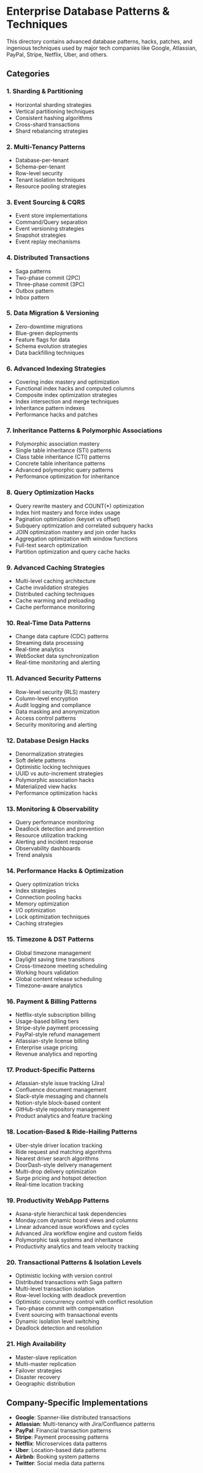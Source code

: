 # Enterprise Database Patterns & Techniques

This directory contains advanced database patterns, hacks, patches, and ingenious techniques used by major tech companies like Google, Atlassian, PayPal, Stripe, Netflix, Uber, and others.

## Categories

### 1. **Sharding & Partitioning**
- Horizontal sharding strategies
- Vertical partitioning techniques
- Consistent hashing algorithms
- Cross-shard transactions
- Shard rebalancing strategies

### 2. **Multi-Tenancy Patterns**
- Database-per-tenant
- Schema-per-tenant
- Row-level security
- Tenant isolation techniques
- Resource pooling strategies

### 3. **Event Sourcing & CQRS**
- Event store implementations
- Command/Query separation
- Event versioning strategies
- Snapshot strategies
- Event replay mechanisms

### 4. **Distributed Transactions**
- Saga patterns
- Two-phase commit (2PC)
- Three-phase commit (3PC)
- Outbox pattern
- Inbox pattern

### 5. **Data Migration & Versioning**
- Zero-downtime migrations
- Blue-green deployments
- Feature flags for data
- Schema evolution strategies
- Data backfilling techniques

### 6. **Advanced Indexing Strategies**
- Covering index mastery and optimization
- Functional index hacks and computed columns
- Composite index optimization strategies
- Index intersection and merge techniques
- Inheritance pattern indexes
- Performance hacks and patches

### 7. **Inheritance Patterns & Polymorphic Associations**
- Polymorphic association mastery
- Single table inheritance (STI) patterns
- Class table inheritance (CTI) patterns
- Concrete table inheritance patterns
- Advanced polymorphic query patterns
- Performance optimization for inheritance

### 8. **Query Optimization Hacks**
- Query rewrite mastery and COUNT(*) optimization
- Index hint mastery and force index usage
- Pagination optimization (keyset vs offset)
- Subquery optimization and correlated subquery hacks
- JOIN optimization mastery and join order hacks
- Aggregation optimization with window functions
- Full-text search optimization
- Partition optimization and query cache hacks

### 9. **Advanced Caching Strategies**
- Multi-level caching architecture
- Cache invalidation strategies
- Distributed caching techniques
- Cache warming and preloading
- Cache performance monitoring

### 10. **Real-Time Data Patterns**
- Change data capture (CDC) patterns
- Streaming data processing
- Real-time analytics
- WebSocket data synchronization
- Real-time monitoring and alerting

### 11. **Advanced Security Patterns**
- Row-level security (RLS) mastery
- Column-level encryption
- Audit logging and compliance
- Data masking and anonymization
- Access control patterns
- Security monitoring and alerting

### 12. **Database Design Hacks**
- Denormalization strategies
- Soft delete patterns
- Optimistic locking techniques
- UUID vs auto-increment strategies
- Polymorphic association hacks
- Materialized view hacks
- Performance optimization hacks

### 13. **Monitoring & Observability**
- Query performance monitoring
- Deadlock detection and prevention
- Resource utilization tracking
- Alerting and incident response
- Observability dashboards
- Trend analysis

### 14. **Performance Hacks & Optimization**
- Query optimization tricks
- Index strategies
- Connection pooling hacks
- Memory optimization
- I/O optimization
- Lock optimization techniques
- Caching strategies

### 15. **Timezone & DST Patterns**
- Global timezone management
- Daylight saving time transitions
- Cross-timezone meeting scheduling
- Working hours validation
- Global content release scheduling
- Timezone-aware analytics

### 16. **Payment & Billing Patterns**
- Netflix-style subscription billing
- Usage-based billing tiers
- Stripe-style payment processing
- PayPal-style refund management
- Atlassian-style license billing
- Enterprise usage pricing
- Revenue analytics and reporting

### 17. **Product-Specific Patterns**
- Atlassian-style issue tracking (Jira)
- Confluence document management
- Slack-style messaging and channels
- Notion-style block-based content
- GitHub-style repository management
- Product analytics and feature tracking

### 18. **Location-Based & Ride-Hailing Patterns**
- Uber-style driver location tracking
- Ride request and matching algorithms
- Nearest driver search algorithms
- DoorDash-style delivery management
- Multi-drop delivery optimization
- Surge pricing and hotspot detection
- Real-time location tracking

### 19. **Productivity WebApp Patterns**
- Asana-style hierarchical task dependencies
- Monday.com dynamic board views and columns
- Linear advanced issue workflows and cycles
- Advanced Jira workflow engine and custom fields
- Polymorphic task systems and inheritance
- Productivity analytics and team velocity tracking

### 20. **Transactional Patterns & Isolation Levels**
- Optimistic locking with version control
- Distributed transactions with Saga pattern
- Multi-level transaction isolation
- Row-level locking with deadlock prevention
- Optimistic concurrency control with conflict resolution
- Two-phase commit with compensation
- Event sourcing with transactional events
- Dynamic isolation level switching
- Deadlock detection and resolution

### 21. **High Availability**
- Master-slave replication
- Multi-master replication
- Failover strategies
- Disaster recovery
- Geographic distribution

## Company-Specific Implementations

- **Google**: Spanner-like distributed transactions
- **Atlassian**: Multi-tenancy with Jira/Confluence patterns
- **PayPal**: Financial transaction patterns
- **Stripe**: Payment processing patterns
- **Netflix**: Microservices data patterns
- **Uber**: Location-based data patterns
- **Airbnb**: Booking system patterns
- **Twitter**: Social media data patterns
